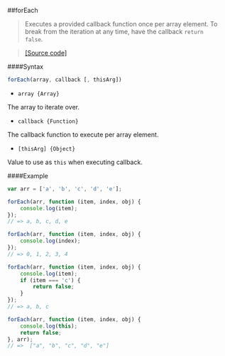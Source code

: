 ##forEach
>Executes a provided callback function once per array element.
>To break from the iteration at any time, have the callback <code>return false</code>.

>[[Source code]](forEach.js)

####Syntax
```js
forEach(array, callback [, thisArg])
```

- <code>array {Array}</code>

The array to iterate over.

- <code>callback {Function}</code>

The callback function to execute per array element.

- <code>[thisArg] {Object}</code>

Value to use as <code>this</code> when executing callback.

####Example
```js
var arr = ['a', 'b', 'c', 'd', 'e'];

forEach(arr, function (item, index, obj) {
    console.log(item);
});
// => a, b, c, d, e

forEach(arr, function (item, index, obj) {
    console.log(index);
});
// => 0, 1, 2, 3, 4

forEach(arr, function (item, index, obj) {
    console.log(item);
    if (item === 'c') {
        return false;
    }
});
// => a, b, c

forEach(arr, function (item, index, obj) {
    console.log(this);
    return false;
}, arr);
// =>  ["a", "b", "c", "d", "e"]
```